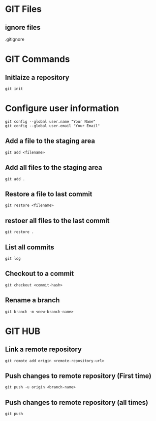 # GIT Files
## ignore files
.gitignore


# GIT Commands

## Initlaize a repository
```
git init
```

# Configure user information
```
git config --global user.name "Your Name"
git config --global user.email "Your Email"
```

## Add a file to the staging area
```
git add <filename>
```

## Add all files to the staging area
```
git add .
```


## Restore a file to last commit
```
git restore <filename>
```

## restoer all files to the last commit
```
git restore .
```
## List all commits
```
git log
```
## Checkout to a commit
```
git checkout <commit-hash>
```

## Rename a branch
```
git branch -m <new-branch-name>
```

# GIT HUB
## Link a remote repository
```
git remote add origin <remote-repository-url>
```

## Push changes to remote repository (First time)
```
git push -u origin <branch-name>
```

## Push changes to remote repository (all times)
```
git push
```

